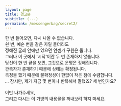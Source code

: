 ```yaml
---
layout: page
title: 경고문
subtitle: (...)
permalink: /messengerbag/secret2/
---
```


<p>
한 번 들어오면, 다시 나올 수 없습니다.<br>
쉰 번, 예순 번을 같은 자릴 돌더라도<br>
정해진 굴레 안에만 있으면 언젠가 구원은 옵니다.<br>
그러나 이 곳에서 '시작'이란 두 번 존재하지 않습니다.<br>
당신이 한 번 끝을 보면, 그것으로 운명은 정해집니다.<br>
관측자가 존재하기 때문에 상태는 확정됩니다.<br>
측정을 했기 때문에 불확정성이 한없이 작은 점에 수렴합니다.<br>
... 잠시만, 제가 지금 몇 번이나 반복해서 말했죠? 세 번인가요?<br>
<br>
이만 나가주세요,<br>
그리고 다시는 이 가방의 내용물을 꺼내보려 하지 마세요.<br>
</p>